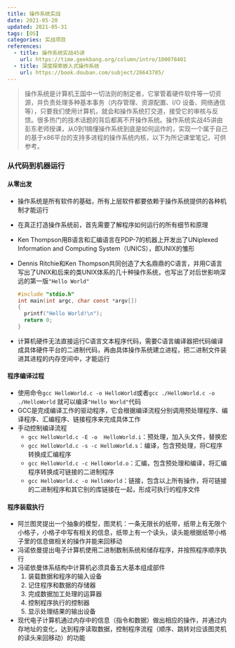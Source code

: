 ```yaml
---
title: 操作系统实战
date: 2021-05-20
updated: 2021-05-31
tags: [OS]
categories: 实战项目
references:
  - title: 操作系统实战45讲
    url: https://time.geekbang.org/column/intro/100078401
  - title: 深度探索嵌入式操作系统
    url: https://book.douban.com/subject/26643785/
---
```


> 操作系统是计算机王国中一切法则的制定者，它掌管着硬件软件等一切资源，并负责处理多种基本事务（内存管理、资源配置、I/O 设备、网络通信等），只要我们使用计算机，就会和操作系统打交道，接受它的审核与反馈。很多热门的技术话题的背后都离不开操作系统。操作系统实战45讲由彭东老师授课，从0到1搞懂操作系统到底是如何运作的，实现一个属于自己的基于x86平台的支持多进程的操作系统内核，以下为所记课堂笔记，可供参考。

<!--more-->

### 从代码到机器运行

#### 从零出发

- 操作系统是所有软件的基础，所有上层软件都要依赖于操作系统提供的各种机制才能运行

- 在真正打造操作系统前，首先需要了解程序如何运行的所有细节和原理

- Ken Thompson用B语言和汇编语言在PDP-7的机器上开发出了UNiplexed Information and Computing System（UNICS），即UNIX的雏形

- Dennis Ritchie和Ken Thompson共同创造了大名鼎鼎的C语言，并用C语言写出了UNIX和后来的类UNIX体系的几十种操作系统，也写出了对后世影响深远的第一版`"Hello World"`

  ```c
  #include "stdio.h"
  int main(int argc, char const *argv[])
  {
    printf("Hello World!\n");
    return 0;
  }
  ```

- 计算机硬件无法直接运行C语言文本程序代码，需要C语言编译器把代码编译成具体硬件平台的二进制代码，再由具体操作系统建立进程，把二进制文件装进其进程的内存空间中，才能运行

#### 程序编译过程

- 使用命令`gcc HelloWorld.c -o HelloWorld`或者`gcc ./HelloWorld.c -o ./HelloWorld` 就可以编译`"Hello World"`代码
- GCC是完成编译工作的驱动程序，它会根据编译流程分别调用预处理程序、编译程序、汇编程序、链接程序来完成具体工作
- 手动控制编译流程
  - `gcc HelloWorld.c -E -o  HelloWorld.i`：预处理，加入头文件，替换宏
  - `gcc HelloWorld.c -s -c HelloWorld.s`：编译，包含预处理，将C程序转换成汇编程序
  - `gcc HelloWorld.c -c HelloWorld.o`：汇编，包含预处理和编译，将汇编程序转换成可链接的二进制程序
  - `gcc HelloWorld.c -o HelloWorld`：链接，包含以上所有操作，将可链接的二进制程序和其它别的库链接在一起，形成可执行的程序文件

#### 程序装载执行

- 阿兰图灵提出一个抽象的模型，图灵机：一条无限长的纸带，纸带上有无限个小格子，小格子中写有相关的信息，纸带上有一个读头，读头能根据纸带小格子里的信息做相关的操作并能来回移动
- 冯诺依曼提出电子计算机使用二进制数制系统和储存程序，并按照程序顺序执行
- 冯诺依曼体系结构中计算机必须具备五大基本组成部件
  1. 装载数据和程序的输入设备
  2. 记住程序和数据的存储器
  3. 完成数据加工处理的运算器
  4. 控制程序执行的控制器
  5. 显示处理结果的输出设备
- 现代电子计算机通过内存中的信息（指令和数据）做出相应的操作，并通过内存地址的变化，达到程序读取数据，控制程序流程（顺序、跳转对应该图灵机的读头来回移动）的功能

